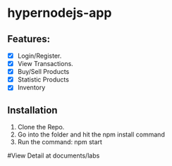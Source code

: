 # hypernodejs-app

## Features:
- [x] Login/Register.
- [x] View Transactions.
- [x] Buy/Sell Products
- [x] Statistic Products
- [x] Inventory

## Installation

1. Clone the Repo.
2. Go into the folder and hit the npm install command
4. Run the command: npm start




#View Detail at documents/labs

